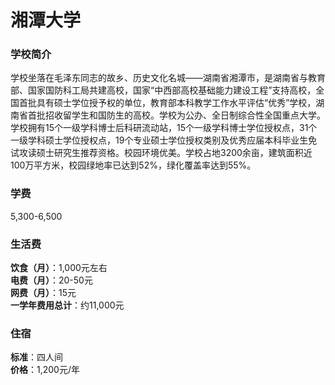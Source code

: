# 湘潭大学
### 学校简介
学校坐落在毛泽东同志的故乡、历史文化名城——湖南省湘潭市，是湖南省与教育部、国家国防科工局共建高校，国家“中西部高校基础能力建设工程”支持高校，全国首批具有硕士学位授予权的单位，教育部本科教学工作水平评估“优秀”学校，湖南省首批招收留学生和国防生的高校。学校为公办、全日制综合性全国重点大学。学校拥有15个一级学科博士后科研流动站，15个一级学科博士学位授权点，31个一级学科硕士学位授权点，19个专业硕士学位授权类别及优秀应届本科毕业生免试攻读硕士研究生推荐资格。校园环境优美。学校占地3200余亩，建筑面积近100万平方米，校园绿地率已达到52%，绿化覆盖率达到55%。

### 学费
5,300-6,500

### 生活费
**饮食（月）**：1,000元左右  
**电费（月）**：20-50元  
**网费（月）**：15元  
**一学年费用总计**：约11,000元  

### 住宿
**标准**：四人间  
**价格**：1,200元/年  
